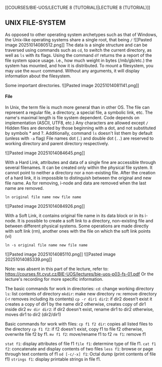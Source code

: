 [[COURSES/BIE-UOS/LECTURE 8 (TUTORIAL)|LECTURE 8 (TUTORIAL)]]
## UNIX FILE-SYSTEM
As opposed to other operating system archetypes such as that of Windows, the Unix-like operating systems share a single root, that being `/`
![[Pasted image 20251014080512.png]]
The data is a single structure and can be traversed using commands such as `cd`, to switch the current directory, as well as `ls` with its flags.
Using the command `df` returns the a report of the file system space usage. i.e., how much weight in bytes (/mb/gb/etc.) the system has mounted, and how it is distributed.
To mount a filesystem, you may use the `mount` command. Without any arguments, it will display information about the filesystem.

Some important directories.
![[Pasted image 20251014081141.png]]

#### File
In Unix, the term file is much more general than in other OS.
The file can represent a regular file, a directory, a special file, a symbolic link, etc.
The name's maximal length is file system dependent.
Code depends on implementation (ASCII, UTF8, etc.)
Any characters are allowed except `/`
Hidden files are denoted by those beginning with a dot, and not substituted by symbols * and ?. Additionally, command `ls` doesn't list them by default (unless with `-a` flag)
File names dot (`.`) and double dot (`..`) are reserved to working directory and parent directory respectively.

![[Pasted image 20251014084645.png]]


With a Hard Link, attributes and data of a single fine are accessible through several filenames.
It can be created only within the physical file system. It cannot point to neither a directory nor a non-existing file. After the creation of a hard link, it is impossible to distinguish between the original and new file name. As for removing, i-node and data are removed when the last name are removed.

`ln original file name new file name`

![[Pasted image 20251014084926.png]]

With a Soft Link, it contains original file name in its data block or in its i-node.
It is possible to create a soft link to a directory, non-existing file and between different physical systems. Some operations are made directly with soft link (rm), another ones
with the file on which the soft link points (vi)

`ln -s original file name new file name`

![[Pasted image 20251014085110.png]]
![[Pasted image 20251014085339.png]]


Note: was absent in this part of the lecture, refer to:
https://courses.fit.cvut.cz/BIE-UOS/lectures/bie-uos-p03-fs-01.pdf 
Or the lecture's recording for more specific information.

The basic commands for work in directories:
`cd`: change working directory
`ls`: list contents of directory
`mkdir`: make new directory
`rm`: remove directory (-r removes including its contents)
`cp -r dir1 dir2`: if dir2 doesn't exist it creates a copy of dir1 by the name dir2
				otherwise, creates copy of dir1 inside dir2
`mv dir dir2`: if dir2 doesn't exist, rename dir1 to dir2
				otherwise, moves dir1 to dir2 (dir2/dir1)

Basic commands for work with files:
`cp f1 f2 dir`: copies all listed files to the directory
`cp f1 f2`: if f2 doesn't exist, copy f1 to file f2
			otherwise, overwrite file f2 by f1.
`mv f1 f2`: move/rename f1 to f2
`rm f1`: remove f1

`stat f1`: display attributes of file f1
`file f1`: determine type of file f1.
`cat f1 f2`: concatenate and display contents of two files
`less f1`: browse or page through text contents of f1
`od [-c/-x] f1`: Octal dump (print contents of file f1)
`strings f1`: display printable strings in file f1.
